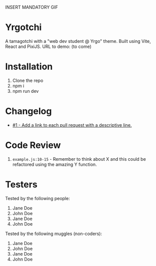 INSERT MANDATORY GIF

# Yrgotchi

A tamagotchi with a "web dev student @ Yrgo" theme. Built using Vite, React and PixiJS.
URL to demo: (to come)

# Installation

1. Clone the repo
2. npm i
3. npm run dev

# Changelog

- [#1 - Add a link to each pull request with a descriptive line.](#1)

# Code Review

1. `example.js:10-15` - Remember to think about X and this could be refactored using the amazing Y function.

# Testers

Tested by the following people:

1. Jane Doe
2. John Doe
3. Jane Doe
4. John Doe

Tested by the following muggles (non-coders):

1. Jane Doe
2. John Doe
3. Jane Doe
4. John Doe
